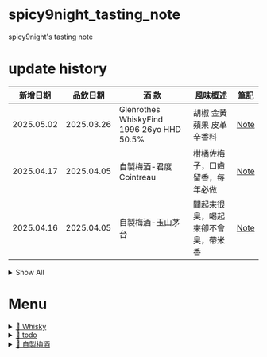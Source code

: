 # spicy9night_tasting_note
 spicy9night's tasting note

# update history
| 新增日期    | 品飲日期    | 酒 款                                    | 風味概述                        | 筆記      |
|-------------|-------------|------------------------------------------|---------------------------------|-----------|
| 2025.05.02  | 2025.03.26  |Glenrothes WhiskyFind 1996 26yo HHD 50.5% | 胡椒 金黃蘋果 皮革 辛香料       | [Note](./Whisky/GlenRothes/Glenrothes_WhiskyFind_1996_26yo_HHD_50-5/README.md) |
| 2025.04.17  | 2025.04.05  |自製梅酒-君度 Cointreau                   | 柑橘佐梅子，口齒留香，每年必做  | [Note](./自製梅酒/bottled_2025/君度_Cointreau/README.md/) |
| 2025.04.16  | 2025.04.05  |自製梅酒-玉山茅台                         | 聞起來很臭，喝起來卻不會臭，帶米香| [Note](./自製梅酒/bottled_2025/玉山茅台/README.md/) |


<details>
<summary>Show All</summary>

| 新增日期    | 品飲日期    | 酒 款                                | 風味概述                        | 筆記      |
|-------------|-------------|--------------------------------------|---------------------------------|-----------|
| 2025.04.13  | 2025.04.05  |自製梅酒-Barcelò, Dorado Rum 巴塞羅．金色蘭姆酒 | 高酸度，富士蘋果，    | [Note](./自製梅酒/bottled_2025/Barcelò_Dorado_Rum_巴塞羅．金色蘭姆酒/README.md/) |
| 2025.04.12  | 2025.04.05  |自製梅酒-Bacadi White Rum             | 梅子加了酒  Choya 基本款的風味  | [Note](./自製梅酒/bottled_2025/Bacardi_White_Rum/README.md/) |
| 2025.04.10  | 2025.04.05  |自製梅酒-Vodka+Gin                    | 辛口，青蘋果香氣，青梅感        | [Note](./自製梅酒/bottled_2025/Vodka+Gin/README.md) |
| 2025.04.08  | 2025.04.05  |自製梅酒-Kirkland 12yo Blended Whisky | 煙燻、烏梅調性，2025熟成MVP     | [Note](./自製梅酒/bottled_2025/Kirkland_12yo_blended_whisky/README.md) |
| 2025.04.06  | 2025.04.05  |自製梅酒-Kirkland 法國伏特加          | 葡萄百香果香、像Choya但酒感更強 | [Note](./自製梅酒/bottled_2025/Kirkland_法國伏特加/README.md) |
</details>

# Menu

<details>
<summary><a href=".\Whisky\README.md">📁 Whisky</a></summary>

<details>
<summary>&nbsp;&nbsp;<a href=".\Whisky\Balmenach\README.md">📂 Balmenach</a></summary>

<details>
<summary>&nbsp;&nbsp;&nbsp;&nbsp;<a href=".\Whisky\Balmenach\Balmenach_Thompson-Bro-s_2013_10yo_Sherry_48-5\README.md">📂 Balmenach_Thompson-Bro-s_2013_10yo_Sherry_48-5</a></summary>

</details>

</details>

<details>
<summary>&nbsp;&nbsp;<a href=".\Whisky\Braeval\README.md">📂 Braeval</a></summary>

&nbsp;&nbsp;&nbsp;&nbsp;&nbsp;&nbsp;&nbsp;&nbsp;&nbsp;<a href=".\Whisky\Braeval\Braeval _OB_NA_26yo_NA_52-1\README.md">📄 Braeval _OB_NA_26yo_NA_52-1</a>

</details>

<details>
<summary>&nbsp;&nbsp;<a href=".\Whisky\Caperdonich\README.md">📂 Caperdonich</a></summary>

&nbsp;&nbsp;&nbsp;&nbsp;&nbsp;&nbsp;&nbsp;&nbsp;&nbsp;<a href=".\Whisky\Caperdonich\Caperdonich_OB_NA_27yo_NA_49-2\README.md">📄 Caperdonich_OB_NA_27yo_NA_49-2</a>

&nbsp;&nbsp;&nbsp;&nbsp;&nbsp;&nbsp;&nbsp;&nbsp;&nbsp;<a href=".\Whisky\Caperdonich\Caperdonich_OB_NA_27yo_NA_54-4\README.md">📄 Caperdonich_OB_NA_27yo_NA_54-4</a>

<details>
<summary>&nbsp;&nbsp;&nbsp;&nbsp;<a href=".\Whisky\Caperdonich\Caperdonich_威佬_1997_26yo_HHD_49.7\README.md">📂 Caperdonich_威佬_1997_26yo_HHD_49.7</a></summary>

</details>

</details>

<details>
<summary>&nbsp;&nbsp;<a href=".\Whisky\Croftengea\README.md">📂 Croftengea</a></summary>

<details>
<summary>&nbsp;&nbsp;&nbsp;&nbsp;<a href=".\Whisky\Croftengea\Croftengea_IB_2006_19yo_Olorosso-Sherry_53-1\README.md">📂 Croftengea_IB_2006_19yo_Olorosso-Sherry_53-1</a></summary>

</details>

</details>

<details>
<summary>&nbsp;&nbsp;<a href=".\Whisky\GlenRothes\README.md">📂 GlenRothes</a></summary>

&nbsp;&nbsp;&nbsp;&nbsp;&nbsp;&nbsp;&nbsp;&nbsp;&nbsp;<a href=".\Whisky\GlenRothes\Glenrothes_WhiskyFind_1996_26yo_HHD_50-5\README.md">📄 Glenrothes_WhiskyFind_1996_26yo_HHD_50-5</a>

</details>

<details>
<summary>&nbsp;&nbsp;<a href=".\Whisky\Glen_Keith\README.md">📂 Glen_Keith</a></summary>

&nbsp;&nbsp;&nbsp;&nbsp;&nbsp;&nbsp;&nbsp;&nbsp;&nbsp;<a href=".\Whisky\Glen_Keith\Glen-Keith _OB_NA_31yo_NA_48-9\README.md">📄 Glen-Keith _OB_NA_31yo_NA_48-9</a>

</details>

<details>
<summary>&nbsp;&nbsp;<a href=".\Whisky\Glenkinchie\README.md">📂 Glenkinchie</a></summary>

<details>
<summary>&nbsp;&nbsp;&nbsp;&nbsp;<a href=".\Whisky\Glenkinchie\Glenkinchie_IB_2008_17yo_Sherry-HHD_50-2\README.md">📂 Glenkinchie_IB_2008_17yo_Sherry-HHD_50-2</a></summary>

</details>

</details>

<details>
<summary>&nbsp;&nbsp;<a href=".\Whisky\Imperial\README.md">📂 Imperial</a></summary>

&nbsp;&nbsp;&nbsp;&nbsp;&nbsp;&nbsp;&nbsp;&nbsp;&nbsp;<a href=".\Whisky\Imperial\Imperial _OB_NA_27yo_NA_49-8\README.md">📄 Imperial _OB_NA_27yo_NA_49-8</a>

</details>

<details>
<summary>&nbsp;&nbsp;<a href=".\Whisky\Inchgower\README.md">📂 Inchgower</a></summary>

<details>
<summary>&nbsp;&nbsp;&nbsp;&nbsp;<a href=".\Whisky\Inchgower\Inchgower_IB_NA_NA_Tawny-Port_NA\README.md">📂 Inchgower_IB_NA_NA_Tawny-Port_NA</a></summary>

</details>

</details>

<details>
<summary>&nbsp;&nbsp;<a href=".\Whisky\Jura\README.md">📂 Jura</a></summary>

<details>
<summary>&nbsp;&nbsp;&nbsp;&nbsp;<a href=".\Whisky\Jura\Jura_IB_2009_16yo_Rugy-Port_47-9\README.md">📂 Jura_IB_2009_16yo_Rugy-Port_47-9</a></summary>

</details>

</details>

<details>
<summary>&nbsp;&nbsp;<a href=".\Whisky\Longmorn\README.md">📂 Longmorn</a></summary>

<details>
<summary>&nbsp;&nbsp;&nbsp;&nbsp;<a href=".\Whisky\Longmorn\Longmorn_IB_2010_14yo_Barrel_51-2\README.md">📂 Longmorn_IB_2010_14yo_Barrel_51-2</a></summary>

</details>

<details>
<summary>&nbsp;&nbsp;&nbsp;&nbsp;<a href=".\Whisky\Longmorn\Longmorn_IB_2011_11yo_First-Barrel_53-5\README.md">📂 Longmorn_IB_2011_11yo_First-Barrel_53-5</a></summary>

</details>

</details>

</details>

<details>
<summary><a href=".\todo\README.md">📁 todo</a></summary>

<details>
<summary>&nbsp;&nbsp;<a href=".\todo\Photos-1-001\README.md">📂 Photos-1-001</a></summary>

</details>

</details>

<details>
<summary><a href=".\自製梅酒\README.md">📁 自製梅酒</a></summary>

<details>
<summary>&nbsp;&nbsp;<a href=".\自製梅酒\bottled_2025\README.md">📂 bottled_2025</a></summary>

&nbsp;&nbsp;&nbsp;&nbsp;&nbsp;&nbsp;&nbsp;&nbsp;&nbsp;<a href=".\自製梅酒\bottled_2025\Bacardi_White_Rum\README.md">📄 Bacardi_White_Rum</a>

&nbsp;&nbsp;&nbsp;&nbsp;&nbsp;&nbsp;&nbsp;&nbsp;&nbsp;<a href=".\自製梅酒\bottled_2025\Barcelò_Dorado_Rum_巴塞羅．金色蘭姆酒\README.md">📄 Barcelò_Dorado_Rum_巴塞羅．金色蘭姆酒</a>

&nbsp;&nbsp;&nbsp;&nbsp;&nbsp;&nbsp;&nbsp;&nbsp;&nbsp;<a href=".\自製梅酒\bottled_2025\Kirkland_12yo_blended_whisky\README.md">📄 Kirkland_12yo_blended_whisky</a>

&nbsp;&nbsp;&nbsp;&nbsp;&nbsp;&nbsp;&nbsp;&nbsp;&nbsp;<a href=".\自製梅酒\bottled_2025\Kirkland_法國伏特加\README.md">📄 Kirkland_法國伏特加</a>

&nbsp;&nbsp;&nbsp;&nbsp;&nbsp;&nbsp;&nbsp;&nbsp;&nbsp;<a href=".\自製梅酒\bottled_2025\Vodka+Gin\README.md">📄 Vodka+Gin</a>

&nbsp;&nbsp;&nbsp;&nbsp;&nbsp;&nbsp;&nbsp;&nbsp;&nbsp;<a href=".\自製梅酒\bottled_2025\君度_Cointreau\README.md">📄 君度_Cointreau</a>

&nbsp;&nbsp;&nbsp;&nbsp;&nbsp;&nbsp;&nbsp;&nbsp;&nbsp;<a href=".\自製梅酒\bottled_2025\玉山茅台\README.md">📄 玉山茅台</a>

</details>

</details>
